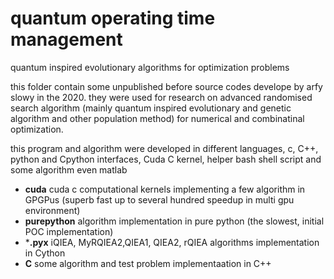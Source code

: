 # quantum operating time management

quantum inspired evolutionary algorithms for optimization problems

this folder contain some unpublished before source codes develope by arfy slowy in the 2020. they were used for research on advanced randomised search algorithm (mainly quantum inspired evolutionary and genetic algorithm and other population method) for numerical and combinatinal optimization.

this program and algorithm were developed in different languages, c, C++, python and Cpython interfaces, Cuda C kernel, helper bash shell script and some algorithm even matlab

- **cuda**
  cuda c computational kernels implementing a few algorithm in GPGPus (superb fast up to several hundred speedup in multi gpu environment)
- **purepython**
  algorithm implementation in pure python (the slowest, initial POC implementation)
- ***.pyx**
  iQIEA, MyRQIEA2,QIEA1, QIEA2, rQIEA algorithms implementation in Cython
- **C**
  some algorithm and test problem implementaation in C++


